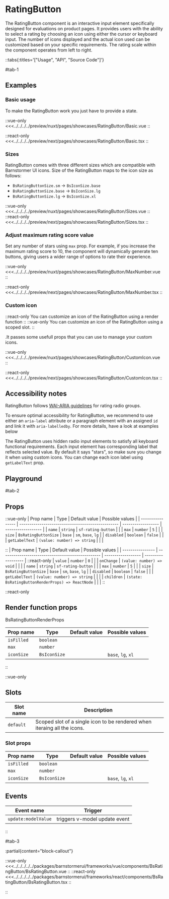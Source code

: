 
# RatingButton

The RatingButton component is an interactive input element specifically designed for evaluations on product pages. It provides users with the ability to select a rating by choosing an icon using either the cursor or keyboard input. The number of icons displayed and the actual icon used can be customized based on your specific requirements. The rating scale within the component operates from left to right.

::tabs{:titles='["Usage", "API", "Source Code"]'}

#tab-1

## Examples

### Basic usage

To make the RatingButton work you just have to provide a state.

<Showcase showcase-name="RatingButton/Basic" style="min-height:250px">

::vue-only
<<<../../../../preview/nuxt/pages/showcases/RatingButton/Basic.vue
::

::react-only
<<<../../../../preview/next/pages/showcases/RatingButton/Basic.tsx
::

</Showcase>

### Sizes

RatingButton comes with three different sizes which are compatible with Barnstormer UI icons. Size of the RatingButton maps to the icon size as follows:

- `BsRatingButtonSize.sm` -> `BsIconSize.base`
- `BsRatingButtonSize.base` -> `BsIconSize.lg`
- `BsRatingButtonSize.lg` -> `BsIconSize.xl`

<Showcase showcase-name="RatingButton/Sizes" style="min-height:250px">

::vue-only
<<<../../../../preview/nuxt/pages/showcases/RatingButton/Sizes.vue
::
::react-only
<<<../../../../preview/next/pages/showcases/RatingButton/Sizes.tsx
::

</Showcase>

### Adjust maximum rating score value

Set any number of stars using `max` prop. For example, if you increase the maximum rating score to 10, the component will dynamically generate ten buttons, giving users a wider range of options to rate their experience.

<Showcase showcase-name="RatingButton/MaxNumber" style="min-height:250px">

::vue-only
<<<../../../../preview/nuxt/pages/showcases/RatingButton/MaxNumber.vue
::

::react-only
<<<../../../../preview/next/pages/showcases/RatingButton/MaxNumber.tsx
::

</Showcase>

### Custom icon

::react-only
You can customize an icon of the RatingButton using a render function
::
::vue-only
You can customize an icon of the RatingButton using a scoped slot.
::

.It passes some usefull props that you can use to manage your custom icons.

<Showcase showcase-name="RatingButton/CustomIcon" style="min-height:250px">

::vue-only
<<<../../../../preview/nuxt/pages/showcases/RatingButton/CustomIcon.vue
::

::react-only
<<<../../../../preview/next/pages/showcases/RatingButton/CustomIcon.tsx
::

</Showcase>

## Accessibility notes

RatingButton follows [WAI-ARIA guidelines](https://www.w3.org/WAI/ARIA/apg/patterns/radio/examples/radio-rating/) for rating radio groups.

To ensure optimal accessibility for RatingButton, we recommend to use either an `aria-label` attribute or a paragraph element with an assigned `id` and link it with `aria-labelledby`. For more details, have a look at examples below

The RatingButton uses hidden radio input elements to satisfy all keyboard functional requirements. Each input element has corresponding label that reflects selected value. By default it says "stars", so make sure you change it when using custom icons. You can change each icon label using `getLabelText` prop.

## Playground

<Generate style="height:400px" />

#tab-2

## Props

::vue-only
| Prop name        | Type                                              | Default value      | Possible values    |
| ---------------- | ------------------------------------------------- | ------------------ | ------------------ |
| `name`           | `string`                                          | `sf-rating-button` |                    |
| `max`            | `number`                                          | `5`                |                    |
| `size`           | `BsRatingButtonSize`                              | `base`             | `sm`, `base`, `lg` |
| `disabled`       | `boolean`                                         | `false`            |                    |
| `getLabelText`   | `(value: number) => string`                       |                    |                    |

::
| Prop name        | Type                                              | Default value      | Possible values    |
| ---------------- | ------------------------------------------------- | ------------------ | ------------------ |
::react-only
| `value`          | `number`                                          | `0`                |                    |
| `onChange`       | `(value: number) => void`                         |                    |                    |
| `name`           | `string`                                          | `sf-rating-button` |                    |
| `max`            | `number`                                          | `5`                |                    |
| `size`           | `BsRatingButtonSize`                              | `base`             | `sm`, `base`, `lg` |
| `disabled`       | `boolean`                                         | `false`            |                    |
| `getLabelText`   | `(value: number) => string`                       |                    |                    |
| `children`       | `(state: BsRatingButtonRenderProps) => ReactNode` |                    |                    |
::

::react-only

## Render function props

BsRatingButtonRenderProps

| Prop name  | Type                 | Default value | Possible values    |
| ---------- | -------------------- | ------------- | ------------------ |
| `isFilled` | `boolean`            |               |                    |
| `max`      | `number`             |               |                    |
| `iconSize` | `BsIconSize`         |               | `base`, `lg`, `xl` |

::

::vue-only

## Slots

| Slot name | Description                                                              |
| --------- | ------------------------------------------------------------------------ |
| `default` | Scoped slot of a single icon to be rendered when iteraing all the icons. |

### Slot props

| Prop name  | Type                 | Default value | Possible values    |
| ---------- | -------------------- | ------------- | ------------------ |
| `isFilled` | `boolean`            |               |                    |
| `max`      | `number`             |               |                    |
| `iconSize` | `BsIconSize`         |               | `base`, `lg`, `xl` |

## Events

| Event name          | Trigger                       |
| ------------------- | ----------------------------- |
| `update:modelValue` | triggers v-model update event |

::


#tab-3

:partial{content="block-callout"}


::vue-only
<<<../../../../../packages/barnstormerui/frameworks/vue/components/BsRatingButton/BsRatingButton.vue
::
::react-only
<<<../../../../../packages/barnstormerui/frameworks/react/components/BsRatingButton/BsRatingButton.tsx
::


::
